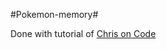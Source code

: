 #Pokemon-memory#

Done with tutorial of [Chris on Code](https://github.com/chris-on-code/20-react-apps/)
